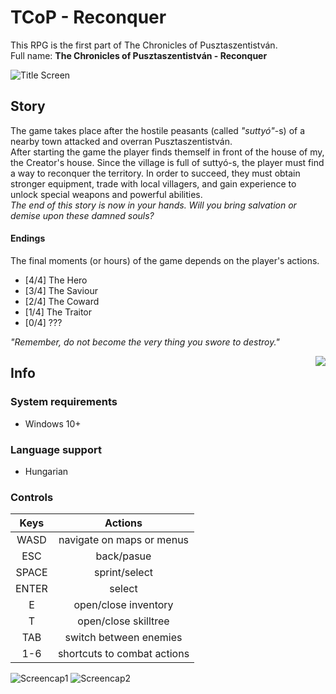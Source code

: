 # TCoP - Reconquer

This RPG is the first part of The Chronicles of Pusztaszentistván.<br>
Full name: **The Chronicles of Pusztaszentistván - Reconquer**

![Title Screen](https://www.onekilobit.eu/media/uploads/Screenshot_2021-06-12_193417.png)


## Story

The game takes place after the hostile peasants (called *"suttyó"*-s) of a nearby town attacked and overran Pusztaszentistván.<br>After starting the game the player finds themself in front of the house of my, the Creator's house.
Since the village is full of suttyó-s, the player must find a way to reconquer the territory. In order to succeed, they must obtain stronger equipment, trade with local villagers, and gain experience to unlock special weapons and powerful abilities.<br>
*The end of this story is now in your hands. Will you bring salvation or demise upon these damned souls?*

#### Endings

The final moments (or hours) of the game depends on the player's actions.

- [4/4] The Hero
- [3/4] The Saviour
- [2/4] The Coward
- [1/4] The Traitor
- [0/4] ???<br>

*"Remember, do not become the very thing you swore to destroy."*<br>

<img align="right" src="https://www.onekilobit.eu/media/uploads/TCoP-logo.png">

## Info

### System requirements
- Windows 10+</li>


### Language support
- Hungarian


### Controls

**Keys**|**Actions**
:-----:|:-----:
WASD|navigate on maps or menus
ESC|back/pasue
SPACE|sprint/select
ENTER|select
E|open/close inventory
T|open/close skilltree
TAB|switch between enemies
1-6|shortcuts to combat actions

![Screencap1](https://www.onekilobit.eu/media/uploads/Screenshot_2021-06-12_193732.png) ![Screencap2](https://www.onekilobit.eu/media/uploads/Screenshot_2021-06-12_193448.png)
